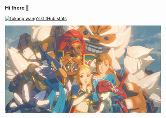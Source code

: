 ### Hi there 👋

[![fukang wang's GitHub stats](https://github-readme-stats.vercel.app/api?username=wfk007)](https://github.com/wfk007)


![zelda](./zelda.jpeg)